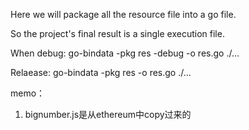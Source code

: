 Here we will package all the resource file into a go file.

So the project's final result is a single execution file.

When debug:
go-bindata -pkg res -debug -o res.go ./...

Relaease:
go-bindata -pkg res -o res.go ./...



memo：
1. bignumber.js是从ethereum中copy过来的
